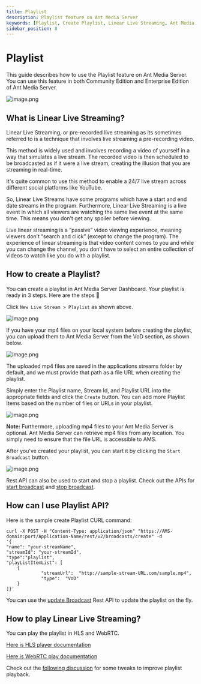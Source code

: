 ```yaml
---
title: Playlist
description: Playlist feature on Ant Media Server
keywords: [Playlist, Create Playlist, Linear Live Streaming, Ant Media Server Documentation, Ant Media Server Tutorials]
sidebar_position: 8
---
```


# Playlist

This guide describes how to use the Playlist feature on Ant Media Server. You can use this feature in both Community Edition and Enterprise Edition of Ant Media Server.

![image.png](@site/static/img/image(2).png)

## What is Linear Live Streaming?

Linear Live Streaming, or pre-recorded live streaming as its sometimes referred to is a technique that involves live streaming a pre-recording video. 

This method is widely used and involves recording a video of yourself in a way that simulates a live stream. The recorded video is then scheduled to be broadcasted as if it were a live stream, creating the illusion that you are streaming in real-time.

It's quite common to use this method to enable a 24/7 live stream across different social platforms like YouTube. 

So, Linear Live Streams have some programs which have a start and end date streams in the program. Furthermore, Linear Live Streaming is a live event in which all viewers are watching the same live event at the same time. This means you don’t get any spoiler before viewing.

Live linear streaming is a “passive” video viewing experience, meaning viewers don’t “search and click” (except to change the program). The experience of linear streaming is that video content comes to you and while you can change the channel, you don’t have to select an entire collection of videos to watch like you do with a playlist.

## How to create a Playlist?

You can create a playlist in Ant Media Server Dashboard. Your playlist is ready in 3 steps. Here are the steps 🙂

Click `New Live Stream > Playlist` as shown above.

![image.png](@site/static/img/publish-live-stream/playlist/playlist.png)

If you have your mp4 files on your local system before creating the playlist, you can upload them to Ant Media Server from the VoD section, as shown below.

![image.png](@site/static/img/publish-live-stream/playlist/vod-upload.png)

The uploaded mp4 files are saved in the applications streams folder by default, and we must provide that path as a file URL when creating the playlist.

Simply enter the Playlist name, Stream Id, and Playlist URL into the appropriate fields and click the ```Create``` button. You can add more Playlist Items based on the number of files or URLs in your playlist.

![image.png](@site/static/img/publish-live-stream/playlist/create-playlist.png)

**Note:** Furthermore, uploading mp4 files to your Ant Media Server is optional. Ant Media Server can retrieve mp4 files from any location. You simply need to ensure that the file URL is accessible to AMS.

After you've created your playlist, you can start it by clicking the ```Start Broadcast``` button.

![image.png](@site/static/img/publish-live-stream/playlist/start-playlist.png)

Rest API can also be used to start and stop a playlist. Check out the APIs for [start broadcast](https://antmedia.io/rest/#/BroadcastRestService/startStreamSourceV2) and [stop broadcast](https://antmedia.io/rest/#/BroadcastRestService/stopStreamingV2).

## How can I use Playlist API?

Here is the sample create Playlist CURL command:

    curl -X POST -H "Content-Type: application/json" "https://AMS-domain:port/Application-Name/rest/v2/broadcasts/create" -d 
    '{  
    "name": "your-streamName",
    "streamId": "your-streamId",
    "type":"playlist",
    "playListItemList": [
        {
                 "streamUrl":  "http://sample-stream-URL.com/sample.mp4",
                 "type":  "VoD"
        }
    ]}'
    
You can use the [update Broadcast](https://antmedia.io/rest/#/BroadcastRestService/updateBroadcast) Rest API to update the playlist on the fly.

## How to play Linear Live Streaming?

You can play the playlist in HLS and WebRTC.

[Here is HLS player documentation](/guides/playing-live-stream/hls-playing/)

[Here is WebRTC play documentation](/guides/playing-live-stream/webrtc-playing/)

Check out the [following discussion](https://github.com/orgs/ant-media/discussions/4879) for some tweaks to improve playlist playback.
